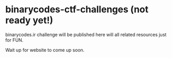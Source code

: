 # binarycodes-ctf-challenges (not ready yet!)

binarycodes.ir challenge will be published here will all related resources just for FUN.

Wait up for website to come up soon. 
